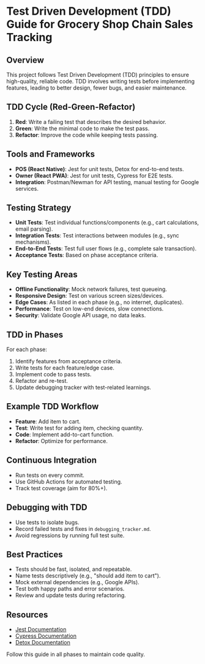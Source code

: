 # Test Driven Development (TDD) Guide for Grocery Shop Chain Sales Tracking

## Overview
This project follows Test Driven Development (TDD) principles to ensure high-quality, reliable code. TDD involves writing tests before implementing features, leading to better design, fewer bugs, and easier maintenance.

## TDD Cycle (Red-Green-Refactor)
1. **Red**: Write a failing test that describes the desired behavior.
2. **Green**: Write the minimal code to make the test pass.
3. **Refactor**: Improve the code while keeping tests passing.

## Tools and Frameworks
- **POS (React Native)**: Jest for unit tests, Detox for end-to-end tests.
- **Owner (React PWA)**: Jest for unit tests, Cypress for E2E tests.
- **Integration**: Postman/Newman for API testing, manual testing for Google services.

## Testing Strategy
- **Unit Tests**: Test individual functions/components (e.g., cart calculations, email parsing).
- **Integration Tests**: Test interactions between modules (e.g., sync mechanisms).
- **End-to-End Tests**: Test full user flows (e.g., complete sale transaction).
- **Acceptance Tests**: Based on phase acceptance criteria.

## Key Testing Areas
- **Offline Functionality**: Mock network failures, test queueing.
- **Responsive Design**: Test on various screen sizes/devices.
- **Edge Cases**: As listed in each phase (e.g., no internet, duplicates).
- **Performance**: Test on low-end devices, slow connections.
- **Security**: Validate Google API usage, no data leaks.

## TDD in Phases
For each phase:
1. Identify features from acceptance criteria.
2. Write tests for each feature/edge case.
3. Implement code to pass tests.
4. Refactor and re-test.
5. Update debugging tracker with test-related learnings.

## Example TDD Workflow
- **Feature**: Add item to cart.
- **Test**: Write test for adding item, checking quantity.
- **Code**: Implement add-to-cart function.
- **Refactor**: Optimize for performance.

## Continuous Integration
- Run tests on every commit.
- Use GitHub Actions for automated testing.
- Track test coverage (aim for 80%+).

## Debugging with TDD
- Use tests to isolate bugs.
- Record failed tests and fixes in `debugging_tracker.md`.
- Avoid regressions by running full test suite.

## Best Practices
- Tests should be fast, isolated, and repeatable.
- Name tests descriptively (e.g., "should add item to cart").
- Mock external dependencies (e.g., Google APIs).
- Test both happy paths and error scenarios.
- Review and update tests during refactoring.

## Resources
- [Jest Documentation](https://jestjs.io/)
- [Cypress Documentation](https://docs.cypress.io/)
- [Detox Documentation](https://wix.github.io/Detox/)

Follow this guide in all phases to maintain code quality.
